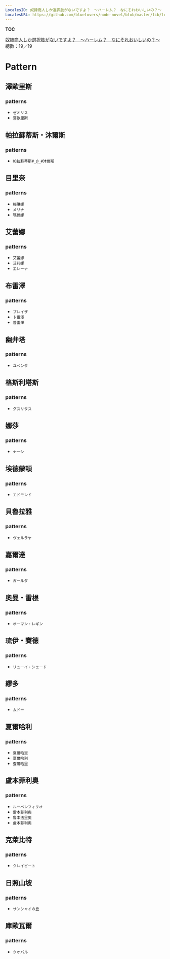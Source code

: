 ```yaml
---
LocalesID: 奴隷商人しか選択肢がないですよ？　～ハーレム？　なにそれおいしいの？～
LocalesURL: https://github.com/bluelovers/node-novel/blob/master/lib/locales/%E5%A5%B4%E9%9A%B7%E5%95%86%E4%BA%BA%E3%81%97%E3%81%8B%E9%81%B8%E6%8A%9E%E8%82%A2%E3%81%8C%E3%81%AA%E3%81%84%E3%81%A7%E3%81%99%E3%82%88%EF%BC%9F%E3%80%80%EF%BD%9E%E3%83%8F%E3%83%BC%E3%83%AC%E3%83%A0%EF%BC%9F%E3%80%80%E3%81%AA%E3%81%AB%E3%81%9D%E3%82%8C%E3%81%8A%E3%81%84%E3%81%97%E3%81%84%E3%81%AE%EF%BC%9F%EF%BD%9E.ts
---
```

__TOC__

[奴隷商人しか選択肢がないですよ？　～ハーレム？　なにそれおいしいの？～](https://github.com/bluelovers/node-novel/blob/master/lib/locales/%E5%A5%B4%E9%9A%B7%E5%95%86%E4%BA%BA%E3%81%97%E3%81%8B%E9%81%B8%E6%8A%9E%E8%82%A2%E3%81%8C%E3%81%AA%E3%81%84%E3%81%A7%E3%81%99%E3%82%88%EF%BC%9F%E3%80%80%EF%BD%9E%E3%83%8F%E3%83%BC%E3%83%AC%E3%83%A0%EF%BC%9F%E3%80%80%E3%81%AA%E3%81%AB%E3%81%9D%E3%82%8C%E3%81%8A%E3%81%84%E3%81%97%E3%81%84%E3%81%AE%EF%BC%9F%EF%BD%9E.ts)  
總數：19／19

# Pattern

## 澤歐里斯

### patterns

- `ゼオリス`
- `澤歐里斯`

## 帕拉蘇蒂斯・沐爾斯

### patterns

- `帕拉蘇蒂斯#_@_#沐爾斯`

## 目里奈

### patterns

- `梅琳娜`
- `メリナ`
- `瑪麗娜`

## 艾蕾娜

### patterns

- `艾蕾娜`
- `艾莉娜`
- `エレーナ`

## 布雷澤

### patterns

- `ブレイザ`
- `卜雷澤`
- `普雷澤`

## 幽弁塔

### patterns

- `ユベンタ`

## 格斯利塔斯

### patterns

- `グスリタス`

## 娜莎

### patterns

- `ナーシ`

## 埃德蒙頓

### patterns

- `エドモンド`

## 貝魯拉雅

### patterns

- `ヴェルラヤ`

## 嘉爾達

### patterns

- `ガールダ`

## 奧曼・雷根

### patterns

- `オーマン・レギン`

## 琉伊・賽德

### patterns

- `リューイ・シェード`

## 繆多

### patterns

- `ムドー`

## 夏爾哈利

### patterns

- `夏爾哈里`
- `夏爾哈利`
- `查爾哈里`

## 盧本菲利奧

### patterns

- `ルーベンフィリオ`
- `雷本菲利奧`
- `魯本法里奧`
- `盧本菲利奧`

## 克萊比特

### patterns

- `クレイビート`

## 日照山坡

### patterns

- `サンシャイの丘`

## 庫歐瓦爾

### patterns

- `クオバル`


